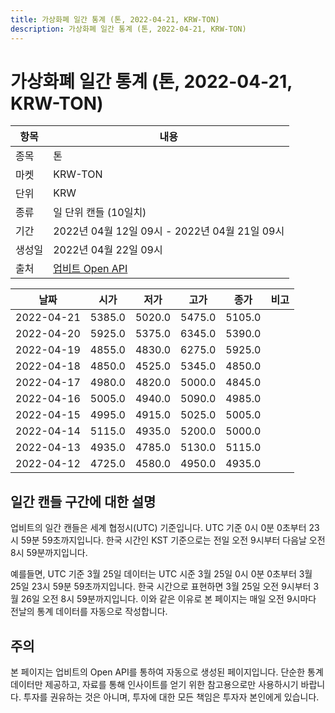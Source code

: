```yaml
---
title: 가상화폐 일간 통계 (톤, 2022-04-21, KRW-TON)
description: 가상화폐 일간 통계 (톤, 2022-04-21, KRW-TON)
---
```



가상화폐 일간 통계 (톤, 2022-04-21, KRW-TON)
===

|항목|내용|
|--|--|
|종목|톤|
|마켓|KRW-TON|
|단위|KRW|
|종류|일 단위 캔들 (10일치)|
|기간|2022년 04월 12일 09시 - 2022년 04월 21일 09시|
|생성일|2022년 04월 22일 09시|
|출처|[업비트 Open API](https://docs.upbit.com)|


|날짜|시가|저가|고가|종가|비고|
|--|--|--|--|--|--|
|2022-04-21|5385.0|5020.0|5475.0|5105.0|    |
|2022-04-20|5925.0|5375.0|6345.0|5390.0|    |
|2022-04-19|4855.0|4830.0|6275.0|5925.0|    |
|2022-04-18|4850.0|4525.0|5345.0|4850.0|    |
|2022-04-17|4980.0|4820.0|5000.0|4845.0|    |
|2022-04-16|5005.0|4940.0|5090.0|4985.0|    |
|2022-04-15|4995.0|4915.0|5025.0|5005.0|    |
|2022-04-14|5115.0|4935.0|5200.0|5000.0|    |
|2022-04-13|4935.0|4785.0|5130.0|5115.0|    |
|2022-04-12|4725.0|4580.0|4950.0|4935.0|    |


일간 캔들 구간에 대한 설명
---


업비트의 일간 캔들은 세계 협정시(UTC) 기준입니다. 
UTC 기준 0시 0분 0초부터 23시 59분 59초까지입니다. 
한국 시간인 KST 기준으로는 전일 오전 9시부터 다음날 오전 8시 59분까지입니다. 


예를들면, UTC 기준 3월 25일 데이터는 UTC 시준 3월 25일 0시 0분 0초부터 3월 25일 23시 59분 59초까지입니다. 
한국 시간으로 표현하면 3월 25일 오전 9시부터 3월 26일 오전 8시 59분까지입니다. 
이와 같은 이유로 본 페이지는 매일 오전 9시마다 전날의 통계 데이터를 자동으로 작성합니다. 


주의
---


본 페이지는 업비트의 Open API를 통하여 자동으로 생성된 페이지입니다. 
단순한 통계 데이터만 제공하고, 자료를 통해 인사이트를 얻기 위한 참고용으로만 사용하시기 바랍니다. 
투자를 권유하는 것은 아니며, 투자에 대한 모든 책임은 투자자 본인에게 있습니다. 
